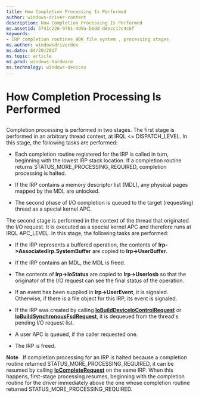 ```yaml
---
title: How Completion Processing Is Performed
author: windows-driver-content
description: How Completion Processing Is Performed
ms.assetid: 5741c226-9781-4d9a-b6dd-d8ecc17c4c6f
keywords:
- IRP completion routines WDK file system , processing stages
ms.author: windowsdriverdev
ms.date: 04/20/2017
ms.topic: article
ms.prod: windows-hardware
ms.technology: windows-devices
---
```


# How Completion Processing Is Performed


## <span id="ddk_how_completion_processing_is_performed_if"></span><span id="DDK_HOW_COMPLETION_PROCESSING_IS_PERFORMED_IF"></span>


Completion processing is performed in two stages. The first stage is performed in an arbitrary thread context, at IRQL &lt;= DISPATCH\_LEVEL. In this stage, the following tasks are performed:

-   Each completion routine registered for the IRP is called in turn, beginning with the lowest IRP stack location. If a completion routine returns STATUS\_MORE\_PROCESSING\_REQUIRED, completion processing is halted.

-   If the IRP contains a memory descriptor list (MDL), any physical pages mapped by the MDL are unlocked.

-   The second phase of I/O completion is queued to the target (requesting) thread as a special kernel APC.

The second stage is performed in the context of the thread that originated the I/O request. It is executed as a special kernel APC and therefore runs at IRQL APC\_LEVEL. In this stage, the following tasks are performed:

-   If the IRP represents a buffered operation, the contents of **Irp-&gt;AssociatedIrp.SystemBuffer** are copied to **Irp-&gt;UserBuffer**.

-   If the IRP contains an MDL, the MDL is freed.

-   The contents of **Irp-&gt;IoStatus** are copied to **Irp-&gt;UserIosb** so that the originator of the I/O request can see the final status of the operation.

-   If an event has been supplied in **Irp-&gt;UserEvent**, it is signaled. Otherwise, if there is a file object for this IRP, its event is signaled.

-   If the IRP was created by calling [**IoBuildDeviceIoControlRequest**](https://msdn.microsoft.com/library/windows/hardware/ff548318) or [**IoBuildSynchronousFsdRequest**](https://msdn.microsoft.com/library/windows/hardware/ff548330), it is dequeued from the thread's pending I/O request list.

-   A user APC is queued, if the caller requested one.

-   The IRP is freed.

**Note**   If completion processing for an IRP is halted because a completion routine returned STATUS\_MORE\_PROCESSING\_REQUIRED, it can be resumed by calling [**IoCompleteRequest**](https://msdn.microsoft.com/library/windows/hardware/ff548343) on the same IRP. When this happens, first-stage processing resumes, beginning with the completion routine for the driver immediately above the one whose completion routine returned STATUS\_MORE\_PROCESSING\_REQUIRED.

 

 

 




